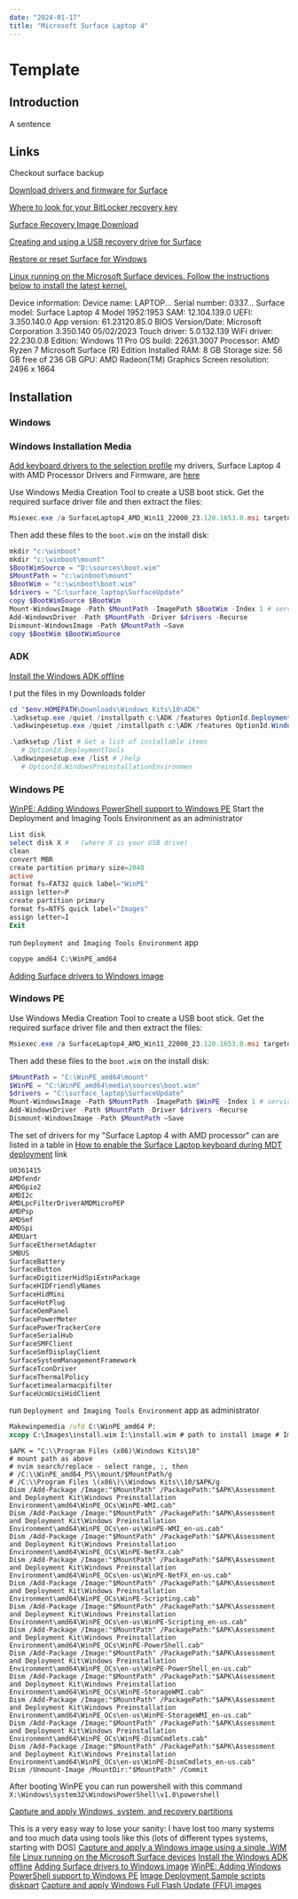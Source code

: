 ```yaml
---
date: "2024-01-17"
title: "Microsoft Surface Laptop 4"
---
```

<!-- markdownlint-disable MD025 -->
# Template
<!-- markdownlint-enable MD025 -->

## Introduction

A sentence

## Links

Checkout surface backup

[Download drivers and firmware for Surface](https://support.microsoft.com/en-us/surface/download-drivers-and-firmware-for-surface-09bb2e09-2a4b-cb69-0951-078a7739e120#bkmk_update-manually)

[Where to look for your BitLocker recovery key](https://support.microsoft.com/en-us/windows/where-to-look-for-your-bitlocker-recovery-key-fd2b3501-a4b9-61e9-f5e6-2a545ad77b3e)

[Surface Recovery Image Download](https://support.microsoft.com/en-gb/surface-recovery-image)

[Creating and using a USB recovery drive for Surface](https://support.microsoft.com/en-us/surface/creating-and-using-a-usb-recovery-drive-for-surface-677852e2-ed34-45cb-40ef-398fc7d62c07)

[Restore or reset Surface for Windows](https://support.microsoft.com/en-us/surface/restore-or-reset-surface-for-windows-e1fd649a-6396-a7de-2e87-7ba3b45e0fb1)

[Linux running on the Microsoft Surface devices. Follow the instructions below to install the latest kernel.](https://github.com/linux-surface/linux-surface/wiki/Installation-and-Setup)

Device information:
Device name: LAPTOP...
Serial number: 0337...
Surface model: Surface Laptop 4 Model 1952:1953
SAM: 12.104.139.0
UEFI: 3.350.140.0
App version: 61.23120.85.0
BIOS Version/Date: Microsoft Corporation 3.350.140 05/02/2023
Touch driver: 5.0.132.139
WiFi driver: 22.230.0.8
Edition: Windows 11 Pro
OS build: 22631.3007
Processor: AMD Ryzen 7 Microsoft Surface (R) Edition
Installed RAM: 8 GB
Storage size: 56 GB free of 236 GB
GPU: AMD Radeon(TM) Graphics
Screen resolution: 2496 x 1664

## Installation

### Windows

### Windows Installation Media

[Add keyboard drivers to the selection profile](https://learn.microsoft.com/en-us/surface/enable-surface-keyboard-for-windows-pe-deployment#add-keyboard-drivers-to-the-selection-profile) my drivers, Surface Laptop 4 with AMD Processor Drivers and Firmware, are [here](https://www.microsoft.com/en-us/download/details.aspx?id=102923)

Use Windows Media Creation Tool to create a USB boot stick. Get the required surface driver file and then extract the files:

```PowerShell
Msiexec.exe /a SurfaceLaptop4_AMD_Win11_22000_23.120.1653.0.msi targetdir=c:\surface_laptop /qn
```

Then add these files to the `boot.wim` on the install disk:

```PowerShell
mkdir "c:\winboot"
mkdir "c:\winboot\mount"
$BootWimSource = "D:\sources\boot.wim" 
$MountPath = "c:\winboot\mount" 
$BootWim = "c:\winboot\boot.wim"
$drivers = "C:\surface_laptop\SurfaceUpdate"
copy $BootWimSource $BootWim
Mount-WindowsImage -Path $MountPath -ImagePath $BootWim -Index 1 # service
Add-WindowsDriver -Path $MountPath -Driver $drivers -Recurse
Dismount-WindowsImage -Path $MountPath –Save
copy $BootWim $BootWimSource
```

### ADK

[Install the Windows ADK offline](https://learn.microsoft.com/en-us/windows-hardware/get-started/adk-offline-install)

I put the files in my Downloads folder

```PowerShell
cd "$env:HOMEPATH\Downloads\Windows Kits\10\ADK"
.\adksetup.exe /quiet /installpath c:\ADK /features OptionId.DeploymentTools
.\adkwinpesetup.exe /quiet /installpath c:\ADK /features OptionId.WindowsPreinstallationEnvironment
```

```PowerShell
.\adksetup /list # Get a list of installable items
   # OptionId.DeploymentTools
.\adkwinpesetup.exe /list # /help
   # OptionId.WindowsPreinstallationEnvironmen
```

### Windows PE

[WinPE: Adding Windows PowerShell support to Windows PE](https://learn.microsoft.com/en-us/windows-hardware/manufacture/desktop/winpe-adding-powershell-support-to-windows-pe?view=windows-11)
Start the Deployment and Imaging Tools Environment as an administrator

```PowerShell
List disk
select disk X #   (where X is your USB drive)
clean
convert MBR
create partition primary size=2048
active
format fs=FAT32 quick label="WinPE"
assign letter=P
create partition primary
format fs=NTFS quick label="Images"
assign letter=I  
Exit
```

run `Deployment and Imaging Tools Environment` app

```cmd
copype amd64 C:\WinPE_amd64
```

[Adding Surface drivers to Windows image](https://www.risual.com/2022/03/adding-surface-drivers-to-windows-image/)

### Windows PE

Use Windows Media Creation Tool to create a USB boot stick. Get the required surface driver file and then extract the files:

```PowerShell
Msiexec.exe /a SurfaceLaptop4_AMD_Win11_22000_23.120.1653.0.msi targetdir=c:\surface_laptop /qn
```

Then add these files to the `boot.wim` on the install disk:

```PowerShell
$MountPath = "C:\WinPE_amd64\mount" 
$WinPE = "C:\WinPE_amd64\media\sources\boot.wim"
$drivers = "C:\surface_laptop\SurfaceUpdate"
Mount-WindowsImage -Path $MountPath -ImagePath $WinPE -Index 1 # service
Add-WindowsDriver -Path $MountPath -Driver $drivers -Recurse
Dismount-WindowsImage -Path $MountPath –Save
```
The set of drivers for my "Surface Laptop 4 with AMD processor" can are listed in a table in [How to enable the Surface Laptop keyboard during MDT deployment](https://learn.microsoft.com/en-us/surface/enable-surface-keyboard-for-windows-pe-deployment#add-keyboard-drivers-to-the-selection-profile) link

```PowerShell
U0361415
AMDfendr
AMDGpio2
AMDI2c
AMDLpcFilterDriverAMDMicroPEP
AMDPsp
AMDSmf
AMDSpi
AMDUart
SurfaceEthernetAdapter
SMBUS
SurfaceBattery
SurfaceButton
SurfaceDigitizerHidSpiExtnPackage
SurfaceHIDFriendlyNames
SurfaceHidMini
SurfaceHotPlug
SurfaceOemPanel
SurfacePowerMeter
SurfacePowerTrackerCore
SurfaceSerialHub
SurfaceSMFClient
SurfaceSmfDisplayClient
SurfaceSystemManagementFramework
SurfaceTconDriver
SurfaceThermalPolicy
Surfacetimealarmacpifilter
SurfaceUcmUcsiHidClient
```

run `Deployment and Imaging Tools Environment` app as administrator

```cmd
Makewinpemedia /ufd C:\WinPE_amd64 P:
xcopy C:\Images\install.wim I:\install.wim # path to install image # Image
```

```shell
$APK = "C:\\Program Files (x86)\Windows Kits\10"
# mount path as above
# nvim search/replace - select range, :, then
# /C:\\WinPE_amd64_PS\\mount/$MountPath/g
# /C:\\Program Files \(x86\)\\Windows Kits\\10/$APK/g
Dism /Add-Package /Image:"$MountPath" /PackagePath:"$APK\Assessment and Deployment Kit\Windows Preinstallation Environment\amd64\WinPE_OCs\WinPE-WMI.cab"
Dism /Add-Package /Image:"$MountPath" /PackagePath:"$APK\Assessment and Deployment Kit\Windows Preinstallation Environment\amd64\WinPE_OCs\en-us\WinPE-WMI_en-us.cab"
Dism /Add-Package /Image:"$MountPath" /PackagePath:"$APK\Assessment and Deployment Kit\Windows Preinstallation Environment\amd64\WinPE_OCs\WinPE-NetFX.cab"
Dism /Add-Package /Image:"$MountPath" /PackagePath:"$APK\Assessment and Deployment Kit\Windows Preinstallation Environment\amd64\WinPE_OCs\en-us\WinPE-NetFX_en-us.cab"
Dism /Add-Package /Image:"$MountPath" /PackagePath:"$APK\Assessment and Deployment Kit\Windows Preinstallation Environment\amd64\WinPE_OCs\WinPE-Scripting.cab"
Dism /Add-Package /Image:"$MountPath" /PackagePath:"$APK\Assessment and Deployment Kit\Windows Preinstallation Environment\amd64\WinPE_OCs\en-us\WinPE-Scripting_en-us.cab"
Dism /Add-Package /Image:"$MountPath" /PackagePath:"$APK\Assessment and Deployment Kit\Windows Preinstallation Environment\amd64\WinPE_OCs\WinPE-PowerShell.cab"
Dism /Add-Package /Image:"$MountPath" /PackagePath:"$APK\Assessment and Deployment Kit\Windows Preinstallation Environment\amd64\WinPE_OCs\en-us\WinPE-PowerShell_en-us.cab"
Dism /Add-Package /Image:"$MountPath" /PackagePath:"$APK\Assessment and Deployment Kit\Windows Preinstallation Environment\amd64\WinPE_OCs\WinPE-StorageWMI.cab"
Dism /Add-Package /Image:"$MountPath" /PackagePath:"$APK\Assessment and Deployment Kit\Windows Preinstallation Environment\amd64\WinPE_OCs\en-us\WinPE-StorageWMI_en-us.cab"
Dism /Add-Package /Image:"$MountPath" /PackagePath:"$APK\Assessment and Deployment Kit\Windows Preinstallation Environment\amd64\WinPE_OCs\WinPE-DismCmdlets.cab"
Dism /Add-Package /Image:"$MountPath" /PackagePath:"$APK\Assessment and Deployment Kit\Windows Preinstallation Environment\amd64\WinPE_OCs\en-us\WinPE-DismCmdlets_en-us.cab"
Dism /Unmount-Image /MountDir:"$MountPath" /Commit
```

After booting WinPE you can run powershell with this command `X:\Windows\system32\WindowsPowerShell\v1.0\powershell`

[Capture and apply Windows, system, and recovery partitions](https://learn.microsoft.com/en-us/windows-hardware/manufacture/desktop/capture-and-apply-windows-system-and-recovery-partitions?view=windows-11)

This is a very easy way to lose your sanity: I have lost too many systems and too much data using tools like this (lots of different types systems, starting with DOS)
[Capture and apply a Windows image using a single .WIM file](https://learn.microsoft.com/en-us/windows-hardware/manufacture/desktop/capture-and-apply-windows-using-a-single-wim?view=windows-11)
[Linux running on the Microsoft Surface devices](https://github.com/linux-surface/linux-surface)
[Install the Windows ADK offline](https://learn.microsoft.com/en-us/windows-hardware/get-started/adk-offline-install)
[Adding Surface drivers to Windows image](https://www.risual.com/2022/03/adding-surface-drivers-to-windows-image/)
[WinPE: Adding Windows PowerShell support to Windows PE](https://learn.microsoft.com/en-us/windows-hardware/manufacture/desktop/winpe-adding-powershell-support-to-windows-pe?view=windows-11)
[Image Deployment Sample scripts](https://learn.microsoft.com/en-us/windows-hardware/manufacture/desktop/oem-deployment-of-windows-desktop-editions-sample-scripts?preserve-view=true&view=windows-10#-createpartitions-uefitxt)
[diskpart](https://learn.microsoft.com/en-us/windows-server/administration/windows-commands/diskpart)
[Capture and apply Windows Full Flash Update (FFU) images](https://learn.microsoft.com/en-us/windows-hardware/manufacture/desktop/deploy-windows-using-full-flash-update--ffu?view=windows-11)
